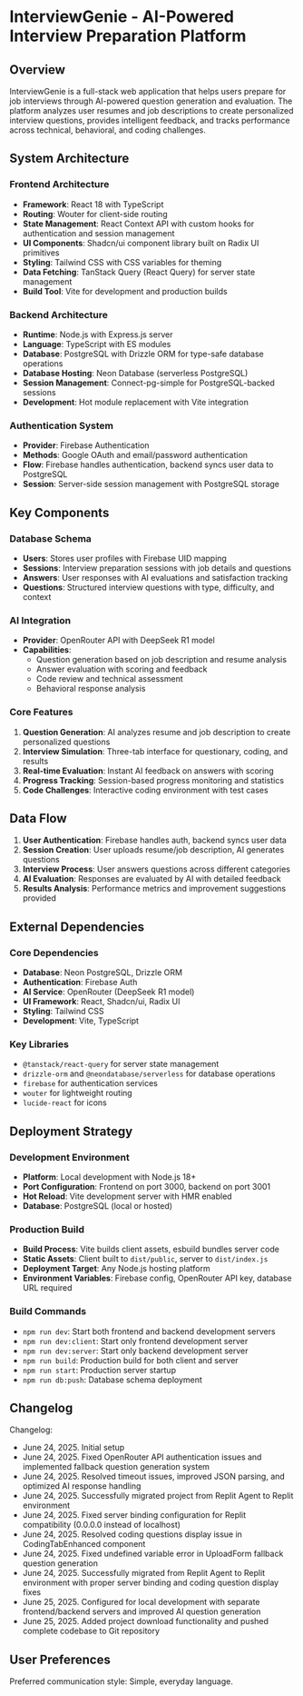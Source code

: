 # InterviewGenie - AI-Powered Interview Preparation Platform

## Overview

InterviewGenie is a full-stack web application that helps users prepare for job interviews through AI-powered question generation and evaluation. The platform analyzes user resumes and job descriptions to create personalized interview questions, provides intelligent feedback, and tracks performance across technical, behavioral, and coding challenges.

## System Architecture

### Frontend Architecture
- **Framework**: React 18 with TypeScript
- **Routing**: Wouter for client-side routing
- **State Management**: React Context API with custom hooks for authentication and session management
- **UI Components**: Shadcn/ui component library built on Radix UI primitives
- **Styling**: Tailwind CSS with CSS variables for theming
- **Data Fetching**: TanStack Query (React Query) for server state management
- **Build Tool**: Vite for development and production builds

### Backend Architecture
- **Runtime**: Node.js with Express.js server
- **Language**: TypeScript with ES modules
- **Database**: PostgreSQL with Drizzle ORM for type-safe database operations
- **Database Hosting**: Neon Database (serverless PostgreSQL)
- **Session Management**: Connect-pg-simple for PostgreSQL-backed sessions
- **Development**: Hot module replacement with Vite integration

### Authentication System
- **Provider**: Firebase Authentication
- **Methods**: Google OAuth and email/password authentication
- **Flow**: Firebase handles authentication, backend syncs user data to PostgreSQL
- **Session**: Server-side session management with PostgreSQL storage

## Key Components

### Database Schema
- **Users**: Stores user profiles with Firebase UID mapping
- **Sessions**: Interview preparation sessions with job details and questions
- **Answers**: User responses with AI evaluations and satisfaction tracking
- **Questions**: Structured interview questions with type, difficulty, and context

### AI Integration
- **Provider**: OpenRouter API with DeepSeek R1 model
- **Capabilities**:
  - Question generation based on job description and resume analysis
  - Answer evaluation with scoring and feedback
  - Code review and technical assessment
  - Behavioral response analysis

### Core Features
1. **Question Generation**: AI analyzes resume and job description to create personalized questions
2. **Interview Simulation**: Three-tab interface for questionary, coding, and results
3. **Real-time Evaluation**: Instant AI feedback on answers with scoring
4. **Progress Tracking**: Session-based progress monitoring and statistics
5. **Code Challenges**: Interactive coding environment with test cases

## Data Flow

1. **User Authentication**: Firebase handles auth, backend syncs user data
2. **Session Creation**: User uploads resume/job description, AI generates questions
3. **Interview Process**: User answers questions across different categories
4. **AI Evaluation**: Responses are evaluated by AI with detailed feedback
5. **Results Analysis**: Performance metrics and improvement suggestions provided

## External Dependencies

### Core Dependencies
- **Database**: Neon PostgreSQL, Drizzle ORM
- **Authentication**: Firebase Auth
- **AI Service**: OpenRouter (DeepSeek R1 model)
- **UI Framework**: React, Shadcn/ui, Radix UI
- **Styling**: Tailwind CSS
- **Development**: Vite, TypeScript

### Key Libraries
- `@tanstack/react-query` for server state management
- `drizzle-orm` and `@neondatabase/serverless` for database operations
- `firebase` for authentication services
- `wouter` for lightweight routing
- `lucide-react` for icons

## Deployment Strategy

### Development Environment
- **Platform**: Local development with Node.js 18+
- **Port Configuration**: Frontend on port 3000, backend on port 3001
- **Hot Reload**: Vite development server with HMR enabled
- **Database**: PostgreSQL (local or hosted)

### Production Build
- **Build Process**: Vite builds client assets, esbuild bundles server code
- **Static Assets**: Client built to `dist/public`, server to `dist/index.js`
- **Deployment Target**: Any Node.js hosting platform
- **Environment Variables**: Firebase config, OpenRouter API key, database URL required

### Build Commands
- `npm run dev`: Start both frontend and backend development servers
- `npm run dev:client`: Start only frontend development server
- `npm run dev:server`: Start only backend development server
- `npm run build`: Production build for both client and server
- `npm run start`: Production server startup
- `npm run db:push`: Database schema deployment

## Changelog

Changelog:
- June 24, 2025. Initial setup
- June 24, 2025. Fixed OpenRouter API authentication issues and implemented fallback question generation system
- June 24, 2025. Resolved timeout issues, improved JSON parsing, and optimized AI response handling
- June 24, 2025. Successfully migrated project from Replit Agent to Replit environment
- June 24, 2025. Fixed server binding configuration for Replit compatibility (0.0.0.0 instead of localhost)
- June 24, 2025. Resolved coding questions display issue in CodingTabEnhanced component
- June 24, 2025. Fixed undefined variable error in UploadForm fallback question generation
- June 24, 2025. Successfully migrated from Replit Agent to Replit environment with proper server binding and coding question display fixes
- June 25, 2025. Configured for local development with separate frontend/backend servers and improved AI question generation
- June 25, 2025. Added project download functionality and pushed complete codebase to Git repository

## User Preferences

Preferred communication style: Simple, everyday language.